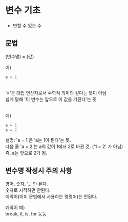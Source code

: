 # 변수 기초
- 변할 수 있는 수

## 문법

(변수명) = (값)

예)
```python
a = 1
```

<br>
'='은 대입 연산자로서 수학적 의미의 같다는 뜻이 아님 <br>
쉽게 말해 '이 변수는 앞으로 이 값을 가진다'는 뜻 <br>

<br>

예) <br>
```python
a = 1
a = 2
```
설명: 'a = 1'은 'a는 1이 된다'는 뜻. <br>
다음 줄 'a = 2'는 a의 값이 1에서 2로 바뀐 것. ('1 = 2' 가 아님) <br>
즉, a는 앞으로 2가 됨.

## 변수명 작성시 주의 사항

영어, 숫자, '_' 만 된다. <br>
숫자로 시작하면 안된다. <br>
예약어(이미 문법에서 사용하는 명령어)는 안된다.

예약어 예) <br>
break, if, is, for 등등
